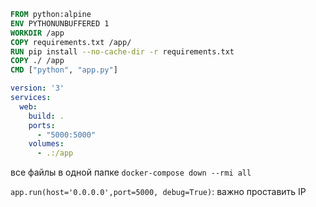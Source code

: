```Dockerfile
FROM python:alpine  
ENV PYTHONUNBUFFERED 1  
WORKDIR /app  
COPY requirements.txt /app/  
RUN pip install --no-cache-dir -r requirements.txt  
COPY ./ /app  
CMD ["python", "app.py"]
```

```yaml
version: '3'  
services:  
  web:  
    build: .  
    ports:  
      - "5000:5000"  
    volumes:  
      - .:/app
```

все файлы в одной папке
`docker-compose down --rmi all`

`app.run(host='0.0.0.0',port=5000, debug=True)`: важно проставить IP